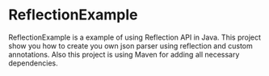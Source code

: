 # ReflectionExample

ReflectionExample is a example of using Reflection API in Java. 
This project show you how to create you own json parser using reflection and custom annotations.
Also this project is using Maven for adding all necessary dependencies.
